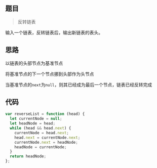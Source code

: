 ## 题目

> 反转链表

输入一个链表，反转链表后，输出新链表的表头。

## 思路

以链表的头部节点为基准节点

将基准节点的下一个节点挪到头部作为头节点

当基准节点的`next`为`null`，则其已经成为最后一个节点，链表已经反转完成

## 代码

```js
var reverseList = function (head) {
  let currentNode = null;
  let headNode = head;
  while (head && head.next) {
    currentNode = head.next;
    head.next = currentNode.next;
    currentNode.next = headNode;
    headNode = currentNode;
  }
  return headNode;
};
```
